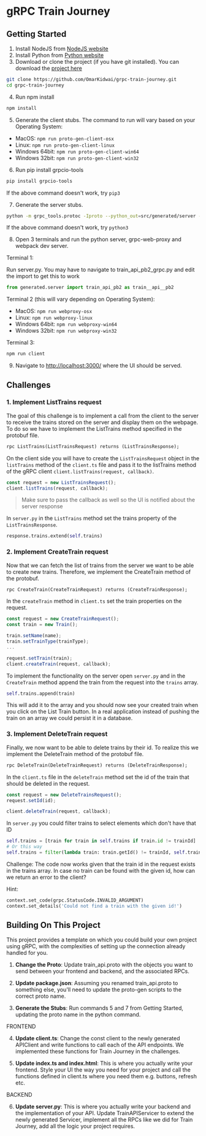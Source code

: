 # gRPC Train Journey

## Getting Started

1. Install NodeJS from [NodeJS website](https://nodejs.org/en/download/)
2. Install Python from [Python website](https://www.python.org/downloads/)
3. Download or clone the project (if you have git installed). You can download the [project here](https://github.com/OmarKidwai/grpc-train-journey/archive/refs/heads/master.zip)

```bash
git clone https://github.com/OmarKidwai/grpc-train-journey.git
cd grpc-train-journey
```

4. Run npm install

```bash
npm install
```

5. Generate the client stubs. The command to run will vary based on your Operating System:

- MacOS: `npm run proto-gen-client-osx`
- Linux: `npm run proto-gen-client-linux`
- Windows 64bit: `npm run proto-gen-client-win64`
- Windows 32bit: `npm run proto-gen-client-win32`

6. Run pip install grpcio-tools

```bash
pip install grpcio-tools
```

If the above command doesn't work, try `pip3`

7. Generate the server stubs.

```bash
python -m grpc_tools.protoc -Iproto --python_out=src/generated/server --grpc_python_out=src/generated/server proto/train_api.proto
```

If the above command doesn't work, try `python3`

8. Open 3 terminals and run the python server, grpc-web-proxy and webpack dev server.

 Terminal 1:

Run server.py. You may have to navigate to train_api_pb2_grpc.py and edit the import to get this to work

```python
from generated.server import train_api_pb2 as train__api__pb2
```

Terminal 2 (this will vary depending on Operating System):

- MacOS: `npm run webproxy-osx`
- Linux: `npm run webproxy-linux`
- Windows 64bit: `npm run webproxy-win64`
- Windows 32bit: `npm run webproxy-win32`

Terminal 3:

```bash
npm run client
```

9. Navigate to [http://localhost:3000/](http://localhost:3000/) where the UI should be served.

## Challenges

### 1. Implement ListTrains request

The goal of this challenge is to implement a call from the client to the server to receive the trains stored on the server and display them on the webpage. To do so we have to implement the ListTrains method specified in the protobuf file.

```protobuf
rpc ListTrains(ListTrainsRequest) returns (ListTrainsResponse);
```

On the client side you will have to create the ```ListTrainsRequest``` object in the ```listTrains``` method of the ```client.ts``` file and pass it to the listTrains method of the gRPC client ```client.listTrains(request, callback)```.

```typescript
const request = new ListTrainsRequest();
client.listTrains(request, callback);
```

> Make sure to pass the callback as well so the UI is notified about the server response

In ```server.py``` in the ```ListTrains``` method set the trains property of the  ```ListTrainsResponse```.

```python
response.trains.extend(self.trains)
```

### 2. Implement CreateTrain request

Now that we can fetch the list of trains from the server we want to be able to create new trains. Therefore, we implement the CreateTrain method of the protobuf.

```protobuf
rpc CreateTrain(CreateTrainRequest) returns (CreateTrainResponse);
```

In the ```createTrain``` method in ```client.ts``` set the train properties on the request.

```typescript
const request = new CreateTrainRequest();
const train = new Train();

train.setName(name);
train.setTrainType(trainType);
...

request.setTrain(train);
client.createTrain(request, callback);
```

To implement the functionality on the server open ```server.py``` and in the ```CreateTrain``` method append the train from the request into the ```trains``` array.

```python
self.trains.append(train)
```

This will add it to the array and you should now see your created train when you click on the List Train button. In a real application instead of pushing the train on an array we could persist it in a database.

### 3. Implement DeleteTrain request

Finally, we now want to be able to delete trains by their id. To realize this we implement the DeleteTrain method of the protobuf file.

```protobuf
rpc DeleteTrain(DeleteTrainRequest) returns (DeleteTrainResponse);
```

In the ```client.ts``` file in the ```deleteTrain``` method set the id of the train that should be deleted in the request.

```typescript
const request = new DeleteTrainsRequest();
request.setId(id);

client.deleteTrain(request, callback);
```

In ```server.py``` you could filter trains to select elements which don't have that ID

```python
self.trains = [train for train in self.trains if train.id != trainId]
# Or this way
self.trains = filter(lambda train: train.getId() != trainId, self.trains)
```

Challenge: The code now works given that the train id in the request exists in the trains array. In case no train can be found with the given id, how can we return an error to the client?

Hint:

```python
context.set_code(grpc.StatusCode.INVALID_ARGUMENT)
context.set_details('Could not find a train with the given id!')
```

## Building On This Project

This project provides a template on which you could build your own project using gRPC, with the complexities of setting up the connection already handled for you.

1. **Change the Proto**: Update train_api.proto with the objects you want to send between your frontend and backend, and the associated RPCs.

2. **Update package.json**: Assuming you renamed train_api.proto to something else, you'll need to update the proto-gen scripts to the correct proto name.

3. **Generate the Stubs**: Run commands 5 and 7 from Getting Started, updating the proto name in the python command.

FRONTEND

4. **Update client.ts**: Change the const client to the newly generated APIClient and write functions to call each of the API endpoints. We implemented these functions for Train Journey in the challenges.

5. **Update index.ts and index.html**: This is where you actually write your frontend. Style your UI the way you need for your project and call the functions defined in client.ts where you need them e.g. buttons, refresh etc.

BACKEND

6. **Update server.py**: This is where you actually write your backend and the implementation of your API. Update TrainAPIServicer to extend the newly generated Servicer, implement all the RPCs like we did for Train Journey, add all the logic your project requires.